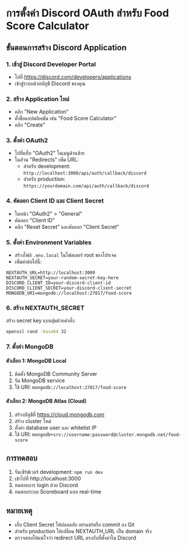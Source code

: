 # การตั้งค่า Discord OAuth สำหรับ Food Score Calculator

## ขั้นตอนการสร้าง Discord Application

### 1. เข้าสู่ Discord Developer Portal
- ไปที่ https://discord.com/developers/applications
- เข้าสู่ระบบด้วยบัญชี Discord ของคุณ

### 2. สร้าง Application ใหม่
- คลิก "New Application"
- ตั้งชื่อแอปพลิเคชัน เช่น "Food Score Calculator"
- คลิก "Create"

### 3. ตั้งค่า OAuth2
- ไปที่แท็บ "OAuth2" ในเมนูด้านซ้าย
- ในส่วน "Redirects" เพิ่ม URL:
  - สำหรับ development: `http://localhost:3000/api/auth/callback/discord`
  - สำหรับ production: `https://yourdomain.com/api/auth/callback/discord`

### 4. คัดลอก Client ID และ Client Secret
- ในหน้า "OAuth2" > "General"
- คัดลอก "Client ID"
- คลิก "Reset Secret" และคัดลอก "Client Secret"

### 5. ตั้งค่า Environment Variables
- สร้างไฟล์ `.env.local` ในโฟลเดอร์ root ของโปรเจค
- เพิ่มค่าต่อไปนี้:

```env
NEXTAUTH_URL=http://localhost:3000
NEXTAUTH_SECRET=your-random-secret-key-here
DISCORD_CLIENT_ID=your-discord-client-id
DISCORD_CLIENT_SECRET=your-discord-client-secret
MONGODB_URI=mongodb://localhost:27017/food-score
```

### 6. สร้าง NEXTAUTH_SECRET
สร้าง secret key แบบสุ่มด้วยคำสั่ง:
```bash
openssl rand -base64 32
```

### 7. ตั้งค่า MongoDB
#### ตัวเลือก 1: MongoDB Local
1. ติดตั้ง MongoDB Community Server
2. รัน MongoDB service
3. ใช้ URI: `mongodb://localhost:27017/food-score`

#### ตัวเลือก 2: MongoDB Atlas (Cloud)
1. สร้างบัญชีที่ https://cloud.mongodb.com
2. สร้าง cluster ใหม่
3. ตั้งค่า database user และ whitelist IP
4. ใช้ URI: `mongodb+srv://username:password@cluster.mongodb.net/food-score`

## การทดสอบ
1. รันเซิร์ฟเวอร์ development: `npm run dev`
2. เข้าไปที่ http://localhost:3000
3. ทดสอบการ login ด้วย Discord
4. ทดสอบระบบ Scoreboard แบบ real-time

## หมายเหตุ
- เก็บ Client Secret ให้ปลอดภัย อย่าแชร์หรือ commit ลง Git
- สำหรับ production ให้เปลี่ยน NEXTAUTH_URL เป็น domain จริง
- ตรวจสอบให้แน่ใจว่า redirect URL ตรงกับที่ตั้งค่าใน Discord
